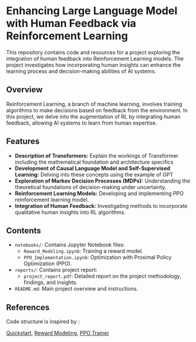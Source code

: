 # Enhancing Large Language Model with Human Feedback via Reinforcement Learning

This repository contains code and resources for a project exploring the integration of human feedback into Reinforcement Learning models. The project investigates how incorporating human insights can enhance the learning process and decision-making abilities of AI systems.

## Overview

Reinforcement Learning, a branch of machine learning, involves training algorithms to make decisions based on feedback from the environment. In this project, we delve into the augmentation of RL by integrating human feedback, allowing AI systems to learn from human expertise.

## Features

- **Description of Transformers:** Explain the workings of Transformer including the mathematical foundation and architecture specifics
- **Development of Causal Language Model and Self-Supervised Learning:** Delving into these concepts using the example of GPT
- **Exploration of Markov Decision Processes (MDPs):** Understanding the theoretical foundations of decision-making under uncertainty.
- **Reinforcement Learning Models:** Developing and implementing PPO reinforcement learning model.
- **Integration of Human Feedback:** Investigating methods to incorporate qualitative human insights into RL algorithms.


## Contents

- `notebooks/`: Contains Jupyter Notebook files:
  - `Reward_Modeling.ipynb`: Training a reward model.
  - `PPO_Implementation.ipynb`: Optimization with Proximal Policy Optimization (PPO).
- `reports/`: Contains project report:
  - `project_report.pdf`: Detailed report on the project methodology, findings, and insights.
- `README.md`: Main project overview and instructions.

## References

Code structure is inspired by :

[Quickstart](https://huggingface.co/docs/trl/quickstart), [Reward Modeling](https://huggingface.co/docs/trl/reward_trainer), [PPO Trainer](https://huggingface.co/docs/trl/ppo_trainer)



